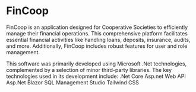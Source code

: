# FinCoop
FinCoop is an application designed for Cooperative Societies to efficiently manage their financial operations. This comprehensive platform facilitates essential financial activities like handling loans, deposits, insurance, audits, and more.
Additionally, FinCoop includes robust features for user and role management. 

This software was primarily developed using Microsoft .Net technologies, complemented by a selection of minor third-party libraries. The key technologies used in its development include:
.Net Core
Asp.net Web API
Asp.Net Blazor
SQL Management Studio
Tailwind CSS
